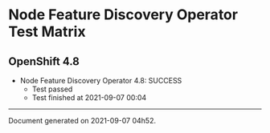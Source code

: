 
Node Feature Discovery Operator Test Matrix
===========================================

OpenShift 4.8
-------------


* Node Feature Discovery Operator 4.8: SUCCESS
  - Test passed
  - Test finished at 2021-09-07 00:04


---
Document generated on 2021-09-07 04h52.
